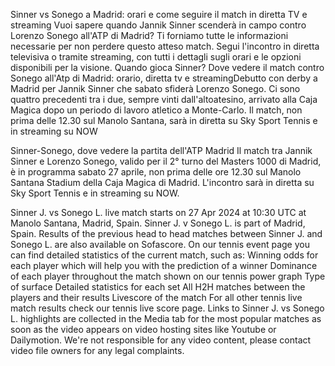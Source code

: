 Sinner vs Sonego a Madrid: orari e come seguire il match in diretta TV e streaming Vuoi sapere quando Jannik Sinner scenderà in campo contro Lorenzo Sonego all'ATP di Madrid? Ti forniamo tutte le informazioni necessarie per non perdere questo atteso match. Segui l'incontro in diretta televisiva o tramite streaming, con tutti i dettagli sugli orari e le opzioni disponibili per la visione. Quando gioca Sinner? Dove vedere il match contro Sonego all'Atp di Madrid: orario, diretta tv e streamingDebutto con derby a Madrid per Jannik Sinner che sabato sfiderà Lorenzo Sonego. Ci sono quattro precedenti tra i due, sempre vinti dall'altoatesino, arrivato alla Caja Magica dopo un periodo di lavoro atletico a Monte-Carlo. Il match, non prima delle 12.30 sul Manolo Santana, sarà in diretta su Sky Sport Tennis e in streaming su NOW

Sinner-Sonego, dove vedere la partita dell'ATP Madrid Il match tra Jannik Sinner e Lorenzo Sonego, valido per il 2° turno del Masters 1000 di Madrid, è in programma sabato 27 aprile, non prima delle ore 12.30 sul Manolo Santana Stadium della Caja Magica di Madrid. L'incontro sarà in diretta su Sky Sport Tennis e in streaming su NOW.

Sinner J. vs Sonego L. live match starts on 27 Apr 2024 at 10:30 UTC at Manolo Santana, Madrid, Spain. Sinner J. v Sonego L. is part of Madrid, Spain. Results of the previous head to head matches between Sinner J. and Sonego L. are also available on Sofascore. On our tennis event page you can find detailed statistics of the current match, such as: Winning odds for each player which will help you with the prediction of a winner Dominance of each player throughout the match shown on our tennis power graph Type of surface Detailed statistics for each set All H2H matches between the players and their results Livescore of the match For all other tennis live match results check our tennis live score page. Links to Sinner J. vs Sonego L. highlights are collected in the Media tab for the most popular matches as soon as the video appears on video hosting sites like Youtube or Dailymotion. We're not responsible for any video content, please contact video file owners for any legal complaints.

